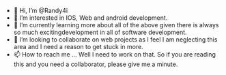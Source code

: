 - 👋 Hi, I’m @Randy4i
- 👀 I’m interested in IOS, Web and android development.
- 🌱 I’m currently learning more about all of the above given there is always so much excitingdevelopment in all of software development.
- 💞️ I’m looking to collaborate on web projects as I feel I am neglecting this area and I need a reason to get stuck in more.
- 📫 How to reach me ... Well I need to work on that. So if you are reading this and you need a collaborator, please give me a minute.

<!---
Randy4i/Randy4i is a ✨ special ✨ repository because its `README.md` (this file) appears on your GitHub profile.
You can click the Preview link to take a look at your changes.
--->

